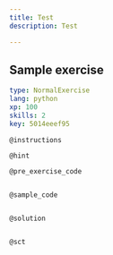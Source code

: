 ```yaml
---
title: Test
description: Test

---
```

## Sample exercise

```yaml
type: NormalExercise
lang: python
xp: 100
skills: 2
key: 5014eeef95
```


`@instructions`

`@hint`

`@pre_exercise_code`
```{python}

```

`@sample_code`
```{python}

```

`@solution`
```{python}

```

`@sct`
```{python}

```
